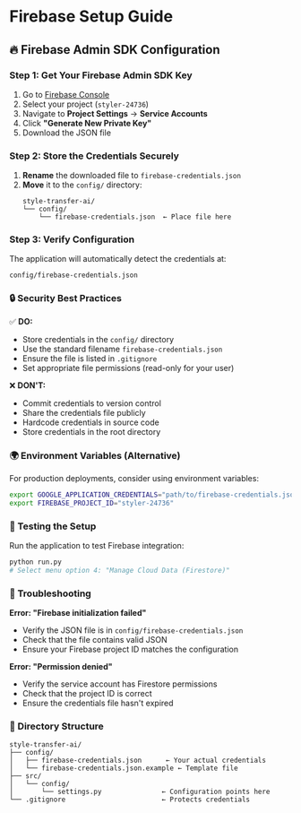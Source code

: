 # Firebase Setup Guide

## 🔥 Firebase Admin SDK Configuration

### **Step 1: Get Your Firebase Admin SDK Key**

1. Go to [Firebase Console](https://console.firebase.google.com/)
2. Select your project (`styler-24736`)
3. Navigate to **Project Settings** → **Service Accounts**
4. Click **"Generate New Private Key"**
5. Download the JSON file

### **Step 2: Store the Credentials Securely**

1. **Rename** the downloaded file to `firebase-credentials.json`
2. **Move** it to the `config/` directory:
   ```
   style-transfer-ai/
   └── config/
       └── firebase-credentials.json  ← Place file here
   ```

### **Step 3: Verify Configuration**

The application will automatically detect the credentials at:
```
config/firebase-credentials.json
```

### **🔒 Security Best Practices**

✅ **DO:**
- Store credentials in the `config/` directory
- Use the standard filename `firebase-credentials.json`
- Ensure the file is listed in `.gitignore`
- Set appropriate file permissions (read-only for your user)

❌ **DON'T:**
- Commit credentials to version control
- Share the credentials file publicly
- Hardcode credentials in source code
- Store credentials in the root directory

### **🌍 Environment Variables (Alternative)**

For production deployments, consider using environment variables:

```bash
export GOOGLE_APPLICATION_CREDENTIALS="path/to/firebase-credentials.json"
export FIREBASE_PROJECT_ID="styler-24736"
```

### **🧪 Testing the Setup**

Run the application to test Firebase integration:
```bash
python run.py
# Select menu option 4: "Manage Cloud Data (Firestore)"
```

### **🔧 Troubleshooting**

**Error: "Firebase initialization failed"**
- Verify the JSON file is in `config/firebase-credentials.json`
- Check that the file contains valid JSON
- Ensure your Firebase project ID matches the configuration

**Error: "Permission denied"**
- Verify the service account has Firestore permissions
- Check that the project ID is correct
- Ensure the credentials file hasn't expired

### **📁 Directory Structure**

```
style-transfer-ai/
├── config/
│   ├── firebase-credentials.json      ← Your actual credentials
│   └── firebase-credentials.json.example ← Template file
├── src/
│   └── config/
│       └── settings.py               ← Configuration points here
└── .gitignore                        ← Protects credentials
```